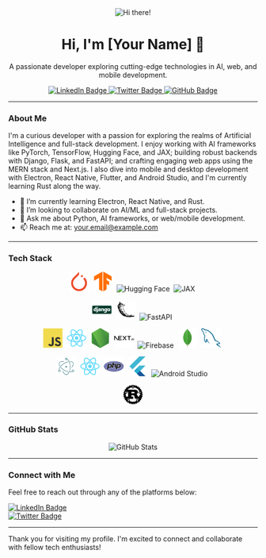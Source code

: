<div align="center">
  <img src="https://media.giphy.com/media/M9gbBd9nbDrOTu1Mqx/giphy.gif" width="100" alt="Hi there!" />
  <h1>Hi, I'm [Your Name] 👋</h1>
  <p>
    A passionate developer exploring cutting-edge technologies in AI, web, and mobile development.
  </p>
</div>

<div align="center">
  <a href="https://www.linkedin.com/in/yourprofile/">
    <img src="https://img.shields.io/badge/LinkedIn-blue?style=for-the-badge&logo=linkedin&logoColor=white" alt="LinkedIn Badge" />
  </a>
  <a href="https://twitter.com/yourhandle">
    <img src="https://img.shields.io/badge/Twitter-blue?style=for-the-badge&logo=twitter&logoColor=white" alt="Twitter Badge" />
  </a>
  <a href="https://github.com/your-github-username">
    <img src="https://img.shields.io/badge/GitHub-black?style=for-the-badge&logo=github&logoColor=white" alt="GitHub Badge" />
  </a>
</div>

---

### About Me

I'm a curious developer with a passion for exploring the realms of Artificial Intelligence and full-stack development. I enjoy working with AI frameworks like PyTorch, TensorFlow, Hugging Face, and JAX; building robust backends with Django, Flask, and FastAPI; and crafting engaging web apps using the MERN stack and Next.js. I also dive into mobile and desktop development with Electron, React Native, Flutter, and Android Studio, and I'm currently learning Rust along the way.

- 🌱 I’m currently learning Electron, React Native, and Rust.
- 👯 I’m looking to collaborate on AI/ML and full-stack projects.
- 💬 Ask me about Python, AI frameworks, or web/mobile development.
- 📫 Reach me at: [your.email@example.com](mailto:your.email@example.com)

---

### Tech Stack

<div align="center">
  <!-- AI & ML -->
  <img src="https://raw.githubusercontent.com/devicons/devicon/master/icons/pytorch/pytorch-original.svg" title="PyTorch" alt="PyTorch" width="40" height="40"/>&nbsp;
  <img src="https://raw.githubusercontent.com/devicons/devicon/master/icons/tensorflow/tensorflow-original.svg" title="TensorFlow" alt="TensorFlow" width="40" height="40"/>&nbsp;
  <img src="https://www.vectorlogo.zone/logos/huggingface/huggingface-icon.svg" title="Hugging Face" alt="Hugging Face" width="40" height="40"/>&nbsp;
  <img src="https://upload.wikimedia.org/wikipedia/commons/e/ea/JAX_logo.svg" title="JAX" alt="JAX" width="40" height="40"/>&nbsp;
  
  <!-- Backend -->
  <img src="https://raw.githubusercontent.com/devicons/devicon/master/icons/django/django-original.svg" title="Django" alt="Django" width="40" height="40"/>&nbsp;
  <img src="https://raw.githubusercontent.com/devicons/devicon/master/icons/flask/flask-original.svg" title="Flask" alt="Flask" width="40" height="40"/>&nbsp;
  <img src="https://upload.wikimedia.org/wikipedia/commons/0/0b/FastAPI_logo.svg" title="FastAPI" alt="FastAPI" width="40" height="40"/>&nbsp;
  
  <!-- Full-Stack & Web -->
  <img src="https://raw.githubusercontent.com/devicons/devicon/master/icons/javascript/javascript-original.svg" title="JavaScript" alt="JavaScript" width="40" height="40"/>&nbsp;
  <img src="https://raw.githubusercontent.com/devicons/devicon/master/icons/react/react-original.svg" title="React" alt="React" width="40" height="40"/>&nbsp;
  <img src="https://raw.githubusercontent.com/devicons/devicon/master/icons/nodejs/nodejs-original.svg" title="Node.js" alt="Node.js" width="40" height="40"/>&nbsp;
  <img src="https://raw.githubusercontent.com/devicons/devicon/master/icons/nextjs/nextjs-original-wordmark.svg" title="Next.js" alt="Next.js" width="40" height="40"/>&nbsp;
  <img src="https://www.vectorlogo.zone/logos/firebase/firebase-icon.svg" title="Firebase" alt="Firebase" width="40" height="40"/>&nbsp;
  <img src="https://raw.githubusercontent.com/devicons/devicon/master/icons/mongodb/mongodb-original.svg" title="MongoDB" alt="MongoDB" width="40" height="40"/>&nbsp;
  <img src="https://raw.githubusercontent.com/devicons/devicon/master/icons/mysql/mysql-original.svg" title="MySQL" alt="MySQL" width="40" height="40"/>&nbsp;
  
  <!-- Mobile & Desktop -->
  <img src="https://raw.githubusercontent.com/devicons/devicon/master/icons/electron/electron-original.svg" title="Electron" alt="Electron" width="40" height="40"/>&nbsp;
  <img src="https://raw.githubusercontent.com/devicons/devicon/master/icons/react/react-original.svg" title="React Native" alt="React Native" width="40" height="40"/>&nbsp;
  <img src="https://raw.githubusercontent.com/devicons/devicon/master/icons/php/php-original.svg" title="PHP" alt="PHP" width="40" height="40"/>&nbsp;
  <img src="https://raw.githubusercontent.com/devicons/devicon/master/icons/flutter/flutter-original.svg" title="Flutter" alt="Flutter" width="40" height="40"/>&nbsp;
  <img src="https://upload.wikimedia.org/wikipedia/commons/d/d7/Android_Studio_icon.svg" title="Android Studio" alt="Android Studio" width="40" height="40"/>&nbsp;
  
  <!-- Other -->
  <img src="https://raw.githubusercontent.com/devicons/devicon/master/icons/rust/rust-plain.svg" title="Rust" alt="Rust" width="40" height="40"/>
</div>

---

### GitHub Stats

<div align="center">
  <img src="https://github-readme-stats.vercel.app/api?username=your-github-username&show_icons=true&theme=radical" alt="GitHub Stats" />
</div>

---

### Connect with Me

Feel free to reach out through any of the platforms below:

[![LinkedIn Badge](https://img.shields.io/badge/LinkedIn-blue?style=for-the-badge&logo=linkedin&logoColor=white)](https://www.linkedin.com/in/yourprofile/)  
[![Twitter Badge](https://img.shields.io/badge/Twitter-blue?style=for-the-badge&logo=twitter&logoColor=white)](https://twitter.com/yourhandle)

---

Thank you for visiting my profile. I'm excited to connect and collaborate with fellow tech enthusiasts!
